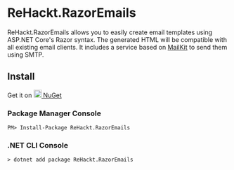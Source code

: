 # ReHackt.RazorEmails

ReHackt.RazorEmails allows you to easily create email templates using ASP.NET Core's Razor syntax. The generated HTML will be compatible with all existing email clients. It includes a service based on [MailKit](https://github.com/jstedfast/MailKit) to send them using SMTP.

## Install

Get it on <a href="https://www.nuget.org/packages/ReHackt.RazorEmails"><img src="https://www.nuget.org/Content/gallery/img/default-package-icon.svg" height=18 style="height:18px;" /> NuGet</a>

### Package Manager Console

```
PM> Install-Package ReHackt.RazorEmails
```

### .NET CLI Console

```
> dotnet add package ReHackt.RazorEmails
```
